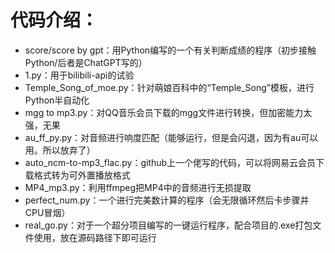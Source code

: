 # 代码介绍：
* score/score by gpt：用Python编写的一个有关判断成绩的程序（初步接触Python/后者是ChatGPT写的）
* 1.py：用于bilibili-api的试验
* Temple_Song_of_moe.py：针对萌娘百科中的“Temple_Song”模板，进行Python半自动化
* mgg to mp3.py：对QQ音乐会员下载的mgg文件进行转换，但加密能力太强，无果
* au_ff_py.py：对音频进行响度匹配（能够运行，但是会闪退，因为有au可以用。所以放弃了）
* auto_ncm-to-mp3_flac.py：github上一个佬写的代码，可以将网易云会员下载格式转为可外置播放格式
* MP4_mp3.py：利用ffmpeg把MP4中的音频进行无损提取
* perfect_num.py：一个进行完美数计算的程序（会无限循环然后卡步骤并CPU冒烟）
* real_go.py：对于一个超分项目编写的一键运行程序，配合项目的.exe打包文件使用，放在源码路径下即可运行
